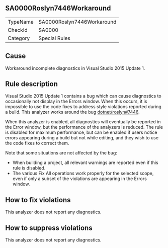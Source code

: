 ﻿## SA0000Roslyn7446Workaround

<table>
<tr>
  <td>TypeName</td>
  <td>SA0000Roslyn7446Workaround</td>
</tr>
<tr>
  <td>CheckId</td>
  <td>SA0000</td>
</tr>
<tr>
  <td>Category</td>
  <td>Special Rules</td>
</tr>
</table>

## Cause

Workaround incomplete diagnostics in Visual Studio 2015 Update 1.

## Rule description

Visual Studio 2015 Update 1 contains a bug which can cause diagnostics to occasionally not display in the Errors window.
When this occurs, it is impossible to use the code fixes to address style violations reported during a build. This
analyzer works around the bug [dotnet/roslyn#7446](https://github.com/dotnet/roslyn/issues/7446).

When this analyzer is enabled, all diagnostics will eventually be reported in the Error window, but the performance of
the analyzers is reduced. The rule is disabled for maximum performance, but can be enabled if users notice errors
appearing during a build but not while editing, and they wish to use the code fixes to correct them.

Note that some situations are not affected by the bug:

* When building a project, all relevant warnings are reported even if this rule is disabled.
* The various Fix All operations work properly for the selected scope, even if only a subset of the violations are
  appearing in the Errors window.

## How to fix violations

This analyzer does not report any diagnostics.

## How to suppress violations

This analyzer does not report any diagnostics.
